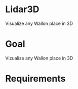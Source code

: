 # Lidar3D
Visualize any Wallon place in 3D

# Goal

Vizualize any Wallon place in 3D

# Requirements
